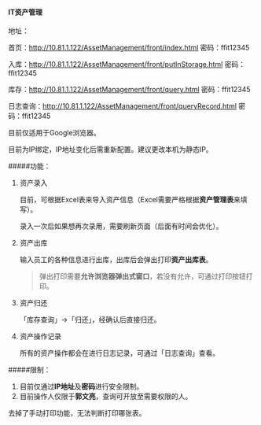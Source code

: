 #### IT资产管理

地址：

首页：http://10.81.1.122/AssetManagement/front/index.html            密码：ffit12345

入库：http://10.81.1.122/AssetManagement/front/putInStorage.html		密码：ffit12345

库存：http://10.81.1.122/AssetManagement/front/query.html		密码：ffit12345

日志查询：http://10.81.1.122/AssetManagement/front/queryRecord.html		密码：ffit12345

目前仅适用于Google浏览器。

目前为IP绑定，IP地址变化后需重新配置。建议更改本机为静态IP。

#####功能：

1. 资产录入

   目前，可根据Excel表来导入资产信息（Excel需要严格根据**资产管理表**来填写）。

   录入一次后如果想再次录用，需要刷新页面（后面有时间会优化）。

2. 资产出库

   输入员工的各种信息进行出库，出库后会弹出打印**资产出库表**。

   > 弹出打印需要**允许浏览器弹出式窗口**，若没有允许，可通过打印按钮打印。

3. 资产归还

   「库存查询」->「归还」，经确认后直接归还。

4. 资产操作记录

   所有的资产操作都会在进行日志记录，可通过「日志查询」查看。

#####限制：

1. 目前仅通过**IP地址**及**密码**进行安全限制。
2. 目前操作人仅限于**郭文亮**，查询可开放至需要权限的人。





去掉了手动打印功能，无法判断打印哪张表。